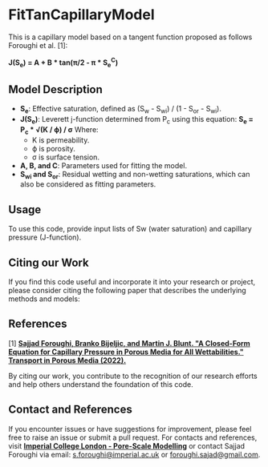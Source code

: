 # FitTanCapillaryModel

This is a capillary model based on a tangent function proposed as follows Foroughi et al. [1]:

**J(S<sub>e</sub>) = A + B * tan(π/2 - π * S<sub>e</sub><sup>C</sup>)**

## Model Description

- **S<sub>e</sub>**: Effective saturation, defined as (S<sub>w</sub> - S<sub>wi</sub>) / (1 - S<sub>or</sub> - S<sub>wi</sub>).
- **J(S<sub>e</sub>)**: Leverett j-function determined from P<sub>c</sub> using this equation:
  **S<sub>e</sub> = P<sub>c</sub> * √(K / ϕ) / σ**
  Where:
  - K is permeability.
  - ϕ is porosity.
  - σ is surface tension.
- **A, B, and C**: Parameters used for fitting the model.
- **S<sub>wi</sub> and S<sub>or</sub>**: Residual wetting and non-wetting saturations, which can also be considered as fitting parameters.

## Usage

To use this code, provide input lists of Sw (water saturation) and capillary pressure (J-function).

## Citing our Work

If you find this code useful and incorporate it into your research or project, please consider citing the following paper that describes the underlying methods and models:
## References 
[1] [**Sajjad Foroughi, Branko Bijeljic, and Martin J. Blunt. "A Closed-Form Equation for Capillary Pressure in Porous Media for All Wettabilities." Transport in Porous Media (2022).**](https://doi.org/10.1007/s11242-022-01868-3)

By citing our work, you contribute to the recognition of our research efforts and help others understand the foundation of this code.

## Contact and References

If you encounter issues or have suggestions for improvement, please feel free to raise an issue or submit a pull request. For contacts and references, visit [**Imperial College London - Pore-Scale Modelling**](https://www.imperial.ac.uk/earth-science/research/research-groups/pore-scale-modelling) or contact Sajjad Foroughi via email: s.foroughi@imperial.ac.uk or foroughi.sajad@gmail.com.

